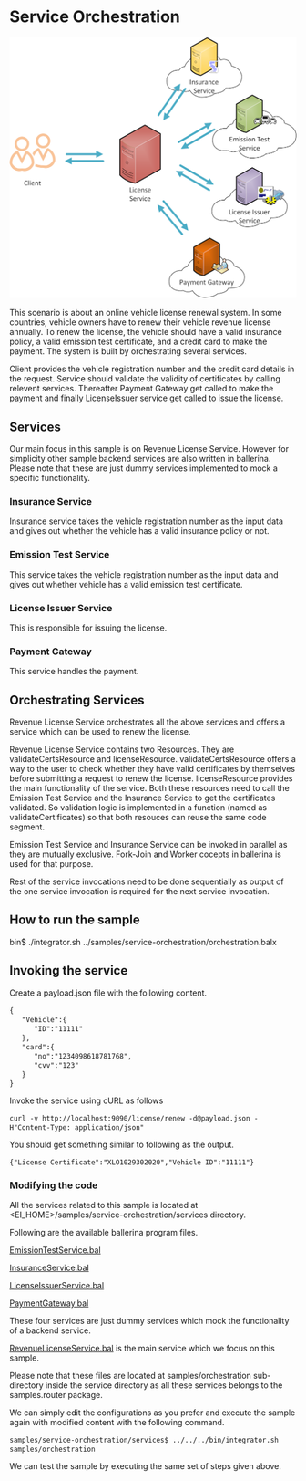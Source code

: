 # Service Orchestration

![Service Orchestration](orchestration-scenario.png "Service Orchestration")


This scenario is about an online vehicle license renewal system. 
In some countries, vehicle owners have to renew their vehicle revenue license annually. 
To renew the license, the vehicle should have a valid insurance policy, a valid emission test certificate, 
and a credit card to make the payment.
The system is built by orchestrating several services.

Client provides the vehicle registration number and the credit card details in the request. Service should validate the validity of certificates by calling relevent services. Thereafter Payment Gateway get called to make the payment and finally LicenseIssuer service get called to issue the license. 

## Services

Our main focus in this sample is on Revenue License Service. 
However for simplicity other sample backend services are also written in ballerina.
Please note that these are just dummy services implemented to mock a specific functionality.

### Insurance Service
Insurance service takes the vehicle registration number as the input data and gives out whether the vehicle has a valid insurance policy or not.

### Emission Test Service
This service takes the vehicle registration number as the input data and gives out whether vehicle has a valid emission test certificate.

### License Issuer Service

This is responsible for issuing the license.

### Payment Gateway
This service handles the payment.

## Orchestrating Services
Revenue License Service orchestrates all the above services and offers a service which can be used to renew the license.

Revenue License Service contains two Resources. They are validateCertsResource and licenseResource.
validateCertsResource offers a way to the user to check whether they have valid certificates by themselves before submitting a request to renew the license. 
licenseResource provides the main functionality of the service. 
Both these resources need to call the Emission Test Service and the Insurance Service to get the certificates validated. So validation logic is implemented in a function (named as validateCertificates) so that both resouces can reuse the same code segment.

Emission Test Service and Insurance Service can be invoked in parallel as they are mutually exclusive. Fork-Join and Worker cocepts in ballerina is used for that purpose. 

Rest of the service invocations need to be done sequentially as output of the one service invocation is required for the next service invocation.

## How to run the sample

bin$ ./integrator.sh ../samples/service-orchestration/orchestration.balx

## Invoking the service
Create a payload.json file with the following content.
```
{
   "Vehicle":{
      "ID":"11111"
   },
   "card":{
      "no":"1234098618781768",
      "cvv":"123"
   }
}
```
Invoke the service using cURL as follows
```
curl -v http://localhost:9090/license/renew -d@payload.json -H"Content-Type: application/json"
```

You should get something similar to following as the output.
```
{"License Certificate":"XLO1029302020","Vehicle ID":"11111"}
```

### Modifying the code

All the services related to this sample is located at <EI_HOME>/samples/service-orchestration/services directory.

Following are the available ballerina program files.

[EmissionTestService.bal](services/samples/orchestration/EmissionTestService.bal)

[InsuranceService.bal](services/samples/orchestration/InsuranceService.bal)

[LicenseIssuerService.bal](services/samples/orchestration/LicenseIssuerService.bal)

[PaymentGateway.bal](services/samples/orchestration/PaymentGateway.bal)


These four services are just dummy services which mock the functionality of a backend service.

[RevenueLicenseService.bal](services/samples/orchestration/RevenueLicenseService.bal) is the main service which we focus on this sample.

Please note that these files are located at samples/orchestration sub-directory inside the service directory
as all these services belongs to the samples.router package.

We can simply edit the configurations as you prefer and execute the sample again with modified
content with the following command.

```
samples/service-orchestration/services$ ../../../bin/integrator.sh samples/orchestration
```

We can test the sample by executing the same set of steps given above.










